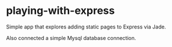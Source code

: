 # playing-with-express

Simple app that explores adding static pages to Express via Jade.

Also connected a simple Mysql database connection.
